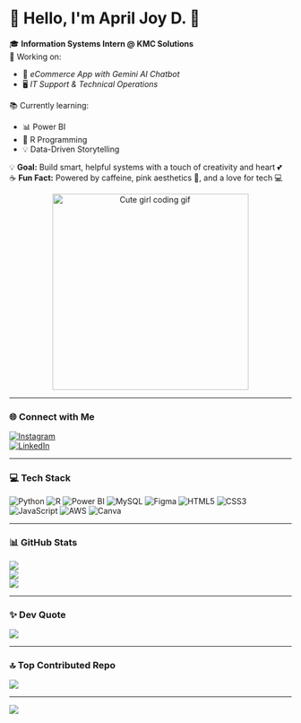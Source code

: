 # 💖 Hello, I'm April Joy D. 🌸

🎓 **Information Systems Intern @ KMC Solutions**  
💼 Working on:
- 🛒 *eCommerce App with Gemini AI Chatbot*
- 🖥️ *IT Support & Technical Operations*

📚 Currently learning:
- 📊 Power BI  
- 📘 R Programming  
- 💡 Data-Driven Storytelling  

💡 **Goal:** Build smart, helpful systems with a touch of creativity and heart 💕  
☕ **Fun Fact:** Powered by caffeine, pink aesthetics 🎀, and a love for tech 💻

<p align="center">
  <img src="https://i.pinimg.com/originals/d2/41/d1/d241d1214f4245ab1024c86a0059e84d.gif" width="350" alt="Cute girl coding gif">
</p>

---

### 🌐 Connect with Me  
[![Instagram](https://img.shields.io/badge/Instagram-%23E4405F.svg?logo=Instagram&logoColor=white)](https://instagram.com/dadulsawol)  
[![LinkedIn](https://img.shields.io/badge/LinkedIn-%230077B5.svg?logo=linkedin&logoColor=white)](https://www.linkedin.com/in/april-joy-d-1b83462b9/)

---

### 💻 Tech Stack  
![Python](https://img.shields.io/badge/Python-ffd43b?style=for-the-badge&logo=python&logoColor=blue)
![R](https://img.shields.io/badge/R-276DC3?style=for-the-badge&logo=r&logoColor=white)
![Power BI](https://img.shields.io/badge/PowerBI-f2c811?style=for-the-badge&logo=powerbi&logoColor=black)
![MySQL](https://img.shields.io/badge/MySQL-4479A1?style=for-the-badge&logo=mysql&logoColor=white)
![Figma](https://img.shields.io/badge/Figma-FF7262?style=for-the-badge&logo=figma&logoColor=white)
![HTML5](https://img.shields.io/badge/HTML5-FF6F91?style=for-the-badge&logo=html5&logoColor=white)
![CSS3](https://img.shields.io/badge/CSS3-FD8ADB?style=for-the-badge&logo=css3&logoColor=white)
![JavaScript](https://img.shields.io/badge/JavaScript-FFE5EC?style=for-the-badge&logo=javascript&logoColor=black)
![AWS](https://img.shields.io/badge/AWS-FFB6C1?style=for-the-badge&logo=amazonaws&logoColor=white)
![Canva](https://img.shields.io/badge/Canva-AEDFF7?style=for-the-badge&logo=canva&logoColor=black)

---

### 📊 GitHub Stats  
![](https://github-readme-stats.vercel.app/api?username=dadulsawol&theme=rose_pine&hide_border=false&include_all_commits=true&count_private=true)  
![](https://nirzak-streak-stats.vercel.app/?user=dadulsawol&theme=rose_pine&hide_border=false)  
![](https://github-readme-stats.vercel.app/api/top-langs/?username=dadulsawol&theme=rose_pine&layout=compact)

---

### ✨ Dev Quote  
![](https://quotes-github-readme.vercel.app/api?type=horizontal&theme=gruvbox)

---

### 🔝 Top Contributed Repo  
![](https://github-contributor-stats.vercel.app/api?username=dadulsawol&limit=5&theme=pink_gradient&combine_all_yearly_contributions=true)

---

[![](https://visitcount.itsvg.in/api?id=dadulsawol&icon=2&color=8)](https://visitcount.itsvg.in)

<!-- 🌷 Made with love, glitter, and Git ✨ -->

